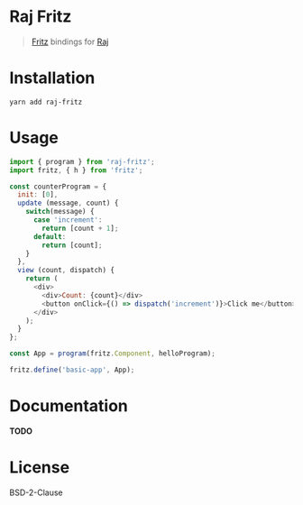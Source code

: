 # Raj Fritz

> [Fritz](https://fritz.work/) bindings for [Raj](https://github.com/andrejewski/raj)

# Installation

```
yarn add raj-fritz
```

# Usage

```js
import { program } from 'raj-fritz';
import fritz, { h } from 'fritz';

const counterProgram = {
  init: [0],
  update (message, count) {
    switch(message) {
      case 'increment':
        return [count + 1];
      default:
        return [count];
    }
  },
  view (count, dispatch) {
    return (
      <div>
        <div>Count: {count}</div>
        <button onClick={() => dispatch('increment')}>Click me</button>
      </div>
    );
  }
};

const App = program(fritz.Component, helloProgram);

fritz.define('basic-app', App);
```

# Documentation

__TODO__

# License

BSD-2-Clause
